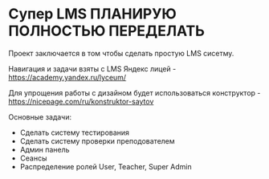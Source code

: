# Супер LMS ПЛАНИРУЮ ПОЛНОСТЬЮ ПЕРЕДЕЛАТЬ 
Проект заключается в том чтобы сделать простую LMS сисетму. 

Навигация и задачи взяты с LMS Яндекс лицей - https://academy.yandex.ru/lyceum/

Для упрощения работы с дизайном будет использоваться конструктор - https://nicepage.com/ru/konstruktor-saytov 

Основные задачи:

* Сделать систему тестирования
* Сделать систему проверки преподователем
* Админ панель
* Сеансы
* Распределение ролей User, Teacher, Super Admin
